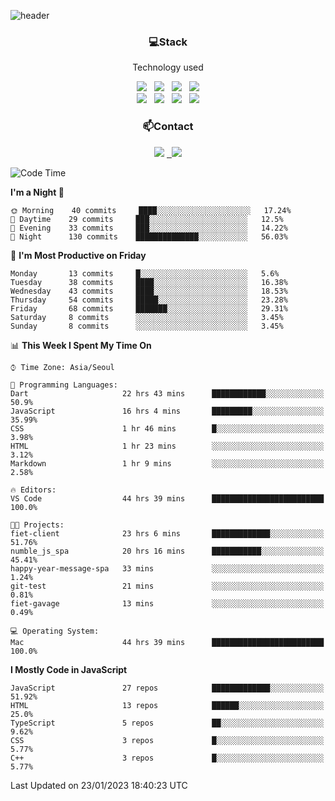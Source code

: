 ![header](https://capsule-render.vercel.app/api?type=waving&color=gradient&height=200&text=Che-ri&fontAlign=70&fontAlignY=40&animation=twinkling)

<h3 align="center">💻Stack</h3>
<p align="center">Technology used</p>
<div align="center"><img src="https://img.shields.io/badge/HTML5-e74c3c?style=flat-square&logo=HTML5&logoColor=white"></img> &nbsp <img src="https://img.shields.io/badge/CSS3-0A84FF?style=flat-square&logo=CSS3&logoColor=white"></img> &nbsp <img src="https://img.shields.io/badge/tailwind%2Dcss-06B6D4?style=flat-square&logo=tailwindcss&logoColor=white"/></a> &nbsp <img src="https://img.shields.io/badge/styled%2Dcomponents-DB7093?style=flat-square&logo=styled%2Dcomponents&logoColor=white"/></a>
<br><img src="https://img.shields.io/badge/JavaScript-FFCD11?style=flat-square&logo=JavaScript&logoColor=white"></img> &nbsp <img src="https://img.shields.io/badge/React-00BCF6?style=flat-square&logo=React&logoColor=white"></img> &nbsp <img src="https://img.shields.io/badge/Redux-764ABC?style=flat-square&logo=Redux&logoColor=white"/> &nbsp <img src="https://img.shields.io/badge/Zustand-582D3E?style=flat-square&logo=Zustand&logoColor=white"/></a></div> 

<h3 align="center">📫Contact</h3>
<div align="center"><a href="https://cheri.tistory.com/"><img src="https://img.shields.io/badge/Cheri-AD29B6?style=flat-square&logo=Tidal&logoColor=white"/></a> <a href="rnjs1135@gmail.com"> &nbsp <img src="https://img.shields.io/badge/Gmail-EA4335?style=flat-square&logo=Gmail&logoColor=white"/></a></div>

<!--START_SECTION:waka-->
![Code Time](http://img.shields.io/badge/Code%20Time-2%2C070%20hrs%2029%20mins-blue)

**I'm a Night 🦉** 

```text
🌞 Morning    40 commits     ████░░░░░░░░░░░░░░░░░░░░░   17.24% 
🌆 Daytime    29 commits     ███░░░░░░░░░░░░░░░░░░░░░░   12.5% 
🌃 Evening    33 commits     ███░░░░░░░░░░░░░░░░░░░░░░   14.22% 
🌙 Night      130 commits    ██████████████░░░░░░░░░░░   56.03%

```
📅 **I'm Most Productive on Friday** 

```text
Monday       13 commits     █░░░░░░░░░░░░░░░░░░░░░░░░   5.6% 
Tuesday      38 commits     ████░░░░░░░░░░░░░░░░░░░░░   16.38% 
Wednesday    43 commits     ████░░░░░░░░░░░░░░░░░░░░░   18.53% 
Thursday     54 commits     █████░░░░░░░░░░░░░░░░░░░░   23.28% 
Friday       68 commits     ███████░░░░░░░░░░░░░░░░░░   29.31% 
Saturday     8 commits      ░░░░░░░░░░░░░░░░░░░░░░░░░   3.45% 
Sunday       8 commits      ░░░░░░░░░░░░░░░░░░░░░░░░░   3.45%

```


📊 **This Week I Spent My Time On** 

```text
⌚︎ Time Zone: Asia/Seoul

💬 Programming Languages: 
Dart                     22 hrs 43 mins      ████████████░░░░░░░░░░░░░   50.9% 
JavaScript               16 hrs 4 mins       █████████░░░░░░░░░░░░░░░░   35.99% 
CSS                      1 hr 46 mins        █░░░░░░░░░░░░░░░░░░░░░░░░   3.98% 
HTML                     1 hr 23 mins        ░░░░░░░░░░░░░░░░░░░░░░░░░   3.12% 
Markdown                 1 hr 9 mins         ░░░░░░░░░░░░░░░░░░░░░░░░░   2.58%

🔥 Editors: 
VS Code                  44 hrs 39 mins      █████████████████████████   100.0%

🐱‍💻 Projects: 
fiet-client              23 hrs 6 mins       █████████████░░░░░░░░░░░░   51.76% 
numble_js_spa            20 hrs 16 mins      ███████████░░░░░░░░░░░░░░   45.41% 
happy-year-message-spa   33 mins             ░░░░░░░░░░░░░░░░░░░░░░░░░   1.24% 
git-test                 21 mins             ░░░░░░░░░░░░░░░░░░░░░░░░░   0.81% 
fiet-gavage              13 mins             ░░░░░░░░░░░░░░░░░░░░░░░░░   0.49%

💻 Operating System: 
Mac                      44 hrs 39 mins      █████████████████████████   100.0%

```

**I Mostly Code in JavaScript** 

```text
JavaScript               27 repos            █████████████░░░░░░░░░░░░   51.92% 
HTML                     13 repos            ██████░░░░░░░░░░░░░░░░░░░   25.0% 
TypeScript               5 repos             ██░░░░░░░░░░░░░░░░░░░░░░░   9.62% 
CSS                      3 repos             █░░░░░░░░░░░░░░░░░░░░░░░░   5.77% 
C++                      3 repos             █░░░░░░░░░░░░░░░░░░░░░░░░   5.77%

```



 Last Updated on 23/01/2023 18:40:23 UTC
<!--END_SECTION:waka-->
